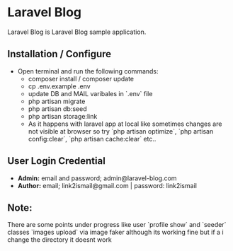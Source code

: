 <h1>Laravel Blog</h1>
Laravel Blog is Laravel Blog sample application. 

<h2>Installation / Configure</h2>
<ul>
    <li>Open terminal and run the following commands:
        <ul>
            <li>composer install / composer update</li>
            <li>cp .env.example .env</li>
            <li>update DB and MAIL varibales in `.env` file</li>
            <li>php artisan migrate</li>
            <li>php artisan db:seed</li>
            <li>php artisan storage:link</li>
            <li>As it happens with laravel app at local like sometimes changes are not visible at browser so try `php artisan optimize`, `php artisan config:clear`, `php artisan cache:clear` etc..</li>
        </ul>
    </li>
</ul>

<h2>User Login Credential</h2>
<ul>
    <li><strong>Admin:</strong> email and password; admin@laravel-blog.com</li>
    <li><strong>Author:</strong> email; link2ismail@gmail.com | password: link2ismail</li>
</ul>

<h2>Note:</h2>
There are some points under progress like user `profile show` and `seeder` classes `images upload` via image faker although its working fine but if a i change the directory it doesnt work 
